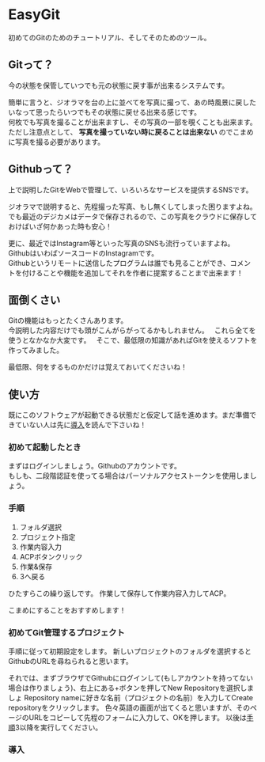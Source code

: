 # EasyGit
初めてのGitのためのチュートリアル、そしてそのためのツール。

## Gitって？
今の状態を保管していつでも元の状態に戻す事が出来るシステムです。   

簡単に言うと、ジオラマを台の上に並べてを写真に撮って、あの時風景に戻したいなって思ったらいつでもその状態に戻せる出来る感じです。   
何枚でも写真を撮ることが出来ますし、その写真の一部を覗くことも出来ます。   
ただし注意点として、 **写真を撮っていない時に戻ることは出来ない** のでこまめに写真を撮る必要があります。   

## Githubって？
上で説明したGitをWebで管理して、いろいろなサービスを提供するSNSです。   

ジオラマで説明すると、先程撮った写真、もし無くしてしまった困りますよね。   
でも最近のデジカメはデータで保存されるので、この写真をクラウドに保存しておけばいざ何かあった時も安心！   

更に、最近ではInstagram等といった写真のSNSも流行っていますよね。   
GithubはいわばソースコードのInstagramです。   
Githubというリモートに送信したプログラムは誰でも見ることができ、コメントを付けることや機能を追加してそれを作者に提案することまで出来ます！      
  
## 面倒くさい
Gitの機能はもっとたくさんあります。   
今説明した内容だけでも頭がこんがらがってるかもしれません。   
これら全てを使うとなかなか大変です。   
そこで、最低限の知識があればGitを使えるソフトを作ってみました。   

最低限、何をするものかだけは覚えておいてくださいね！   

## 使い方
既にこのソフトウェアが起動できる状態だと仮定して話を進めます。まだ準備できていない人は先に[導入](#導入)を読んで下さいね！   

### 初めて起動したとき

まずはログインしましょう。Githubのアカウントです。    
もしも、二段階認証を使ってる場合はパーソナルアクセストークンを使用しましょう。

### 手順
1. フォルダ選択
2. プロジェクト指定
3. 作業内容入力
4. ACPボタンクリック
5. 作業&保存
6. 3へ戻る

ひたすらこの繰り返しです。
作業して保存して作業内容入力してACP。

こまめにすることをおすすめします！

### 初めてGit管理するプロジェクト
手順に従って初期設定をします。
新しいプロジェクトのフォルダを選択するとGithubのURLを尋ねられると思います。

それでは、まずブラウザでGithubにログインして(もしアカウントを持ってない場合は作りましょう)、右上にある+ボタンを押してNew Repositoryを選択しましょ 
Repository nameに好きな名前（プロジェクトの名前）を入力してCreate repositoryをクリックします。
色々英語の画面が出てくると思いますが、そのページのURLをコピーして先程のフォームに入力して、OKを押します。
以後は[手順](#手順)3以降を実行してください。

### 導入
